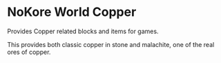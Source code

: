 # NoKore World Copper

Provides Copper related blocks and items for games.

This provides both classic copper in stone and malachite, one of the real ores of copper.
